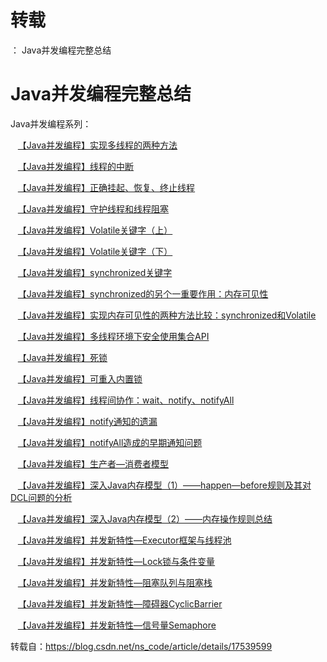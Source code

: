 # 转载
：  Java并发编程完整总结

# Java并发编程完整总结

Java并发编程系列：

   [【Java并发编程】实现多线程的两种方法](http://blog.csdn.net/ns_code/article/details/17161237)

   [【Java并发编程】线程的中断](http://blog.csdn.net/ns_code/article/details/17091267)

   [【Java并发编程】正确挂起、恢复、终止线程](http://blog.csdn.net/ns_code/article/details/17095733)

   [【Java并发编程】守护线程和线程阻塞](http://blog.csdn.net/ns_code/article/details/17099981)

   [【Java并发编程】Volatile关键字（上）](http://blog.csdn.net/ns_code/article/details/17101369)

   [【Java并发编程】Volatile关键字（下）](http://blog.csdn.net/ns_code/article/details/17382679)

   [【Java并发编程】synchronized关键字](http://blog.csdn.net/ns_code/article/details/17199201)

   [【Java并发编程】synchronized的另个一重要作用：内存可见性](http://blog.csdn.net/ns_code/article/details/17288243)

   [【Java并发编程】实现内存可见性的两种方法比较：synchronized和Volatile](http://blog.csdn.net/ns_code/article/details/17290021)

   [【Java并发编程】多线程环境下安全使用集合API](http://blog.csdn.net/ns_code/article/details/17200509)

   [【Java并发编程】死锁](http://blog.csdn.net/ns_code/article/details/17200937)

   [【Java并发编程】可重入内置锁](http://blog.csdn.net/ns_code/article/details/17014135)

   [【Java并发编程】线程间协作：wait、notify、notifyAll](http://blog.csdn.net/ns_code/article/details/17225469)

   [【Java并发编程】notify通知的遗漏](http://blog.csdn.net/ns_code/article/details/17228213)

   [【Java并发编程】notifyAll造成的早期通知问题](http://blog.csdn.net/ns_code/article/details/17229601)

   [【Java并发编程】生产者—消费者模型](http://blog.csdn.net/ns_code/article/details/17249321)

   [【Java并发编程】深入Java内存模型（1）——happen—before规则及其对DCL问题的分析](http://blog.csdn.net/ns_code/article/details/17348313)

   [【Java并发编程】深入Java内存模型（2）——内存操作规则总结](http://blog.csdn.net/ns_code/article/details/17377197)

   [【Java并发编程】并发新特性—Executor框架与线程池](http://blog.csdn.net/ns_code/article/details/17465497)

   [【Java并发编程】并发新特性—Lock锁与条件变量](http://blog.csdn.net/ns_code/article/details/17487337)

   [【Java并发编程】并发新特性—阻塞队列与阻塞栈](http://blog.csdn.net/ns_code/article/details/17511147)

   [【Java并发编程】并发新特性—障碍器CyclicBarrier](http://blog.csdn.net/ns_code/article/details/17512983)

   [【Java并发编程】并发新特性—信号量Semaphore](http://blog.csdn.net/ns_code/article/details/17524153)

转载自：https://blog.csdn.net/ns_code/article/details/17539599
